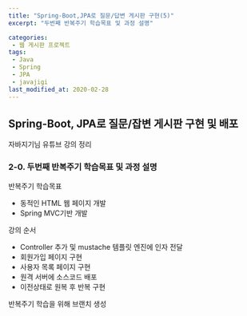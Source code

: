 ```yaml
---
title: "Spring-Boot,JPA로 질문/답변 게시판 구현(5)"
excerpt: "두번째 반복주기 학습목표 및 과정 설명"

categories:
 - 웹 게시판 프로젝트
tags:
 - Java
 - Spring
 - JPA
 - javajigi
last_modified_at: 2020-02-28
---
```




## Spring-Boot, JPA로 질문/잡변 게시판 구현 및 배포

자바지기님 유튜브 강의 정리

### 2-0. 두번째 반복주기 학습목표 및 과정 설명

반복주기 학습목표

* 동적인 HTML 웹 페이지 개발
* Spring MVC기반 개발

강의 순서

* Controller 추가 및 mustache 템플릿 엔진에 인자 전달
* 회원가입 페이지 구현
* 사용자 목록 페이지 구현
* 원격 서버에 소스코드 배포
* 이전상태로 원복 후 반복 구현



반복주기 학습을 위해 브랜치 생성